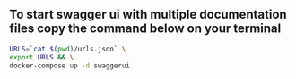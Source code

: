 ## To start swagger ui with multiple documentation files copy the command below on your terminal
```bash
URLS=`cat $(pwd)/urls.json` \
export URLS && \
docker-compose up -d swaggerui
```